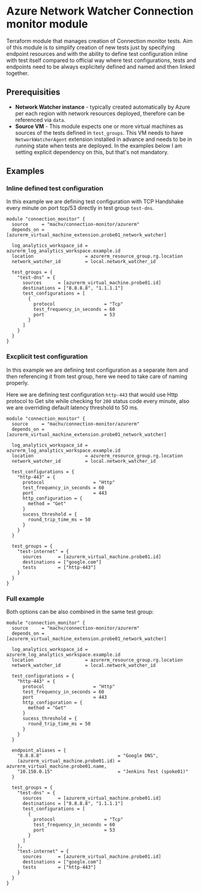 # Azure Network Watcher Connection monitor module
Terraform module that manages creation of Connection monitor tests. Aim of this module is to simplify creation of new tests just by specifying endpoint resources and with the ability to define test configuration inline with test itself compared to official way where test configurations, tests and endpoints need to be always explicitely defined and named and then linked together.

## Prerequisities
  - **Network Watcher instance** - typically created automatically by Azure per each region with network resources deployed, therefore can be referenced via `data`.
  - **Source VM** - This module expects one or more virtual machines as sources of the tests defined in `test_groups`. This VM needs to have `NetworkWatcherAgent` extension installed in advance and needs to be in running state when tests are deployed. In the examples below I am setting explicit dependency on this, but that's not mandatory. 


## Examples

### Inline defined test configuration

In this example we are defining test configuration with TCP Handshake every minute on port tcp/53 directly in test group `test-dns`.

```hcl
module "connection_monitor" {
  source     = "machv/connection-monitor/azurerm"
  depends_on = [azurerm_virtual_machine_extension.probe01_network_watcher]

  log_analytics_workspace_id = azurerm_log_analytics_workspace.example.id
  location                   = azurerm_resource_group.rg.location
  network_watcher_id         = local.network_watcher_id

  test_groups = {
    "test-dns" = {
      sources      = [azurerm_virtual_machine.probe01.id]
      destinations = ["8.8.8.8", "1.1.1.1"]
      test_configurations = [
        {
          protocol                  = "Tcp"
          test_frequency_in_seconds = 60
          port                      = 53
        }
      ]
    }
  }
}
```

### Excplicit test configuration
In this example we are defining test configuration as a separate item and then referencing it from test group, here we need to take care of naming properly.

Here we are defining test configuration `http-443` that would use Http protocol to Get site while checking for `200` status code every minute, also we are overriding default latency threshold to 50 ms.

```hcl
module "connection_monitor" {
  source     = "machv/connection-monitor/azurerm"
  depends_on = [azurerm_virtual_machine_extension.probe01_network_watcher]

  log_analytics_workspace_id = azurerm_log_analytics_workspace.example.id
  location                   = azurerm_resource_group.rg.location
  network_watcher_id         = local.network_watcher_id

  test_configurations = {
    "http-443" = {
      protocol                  = "Http"
      test_frequency_in_seconds = 60
      port                      = 443
      http_configuration = {
        method = "Get"
      }
      sucess_threshold = {
        round_trip_time_ms = 50
      }
    }
  }

  test_groups = {
    "test-internet" = {
      sources      = [azurerm_virtual_machine.probe01.id]
      destinations = ["google.com"]
      tests        = ["http-443"]
    }
  }
}
```


### Full example

Both options can be also combined in the same test group:

```hcl
module "connection_monitor" {
  source     = "machv/connection-monitor/azurerm"
  depends_on = [azurerm_virtual_machine_extension.probe01_network_watcher]

  log_analytics_workspace_id = azurerm_log_analytics_workspace.example.id
  location                   = azurerm_resource_group.rg.location
  network_watcher_id         = local.network_watcher_id

  test_configurations = {
    "http-443" = {
      protocol                  = "Http"
      test_frequency_in_seconds = 60
      port                      = 443
      http_configuration = {
        method = "Get"
      }
      sucess_threshold = {
        round_trip_time_ms = 50
      }
    }
  }

  endpoint_aliases = {
    "8.8.8.8"                            = "Google DNS",
    (azurerm_virtual_machine.probe01.id) = azurerm_virtual_machine.probe01.name,
    "10.150.0.15"                        = "Jenkins Test (spoke01)"
  }

  test_groups = {
    "test-dns" = {
      sources      = [azurerm_virtual_machine.probe01.id]
      destinations = ["8.8.8.8", "1.1.1.1"]
      test_configurations = [
        {
          protocol                  = "Tcp"
          test_frequency_in_seconds = 60
          port                      = 53
        }
      ]
    },
    "test-internet" = {
      sources      = [azurerm_virtual_machine.probe01.id]
      destinations = ["google.com"]
      tests        = ["http-443"]
    }
  }
}
```
